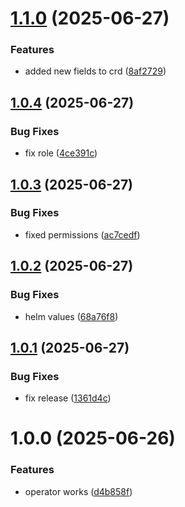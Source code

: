 # [1.1.0](https://github.com/floryn08/homelab-alm/compare/v1.0.4...v1.1.0) (2025-06-27)


### Features

* added new fields to crd ([8af2729](https://github.com/floryn08/homelab-alm/commit/8af2729f087f27df1213cf515231be37fd08069d))

## [1.0.4](https://github.com/floryn08/homelab-alm/compare/v1.0.3...v1.0.4) (2025-06-27)


### Bug Fixes

* fix role ([4ce391c](https://github.com/floryn08/homelab-alm/commit/4ce391ca51dbb21b2c8fff45dfa2378e393296c0))

## [1.0.3](https://github.com/floryn08/homelab-alm/compare/v1.0.2...v1.0.3) (2025-06-27)


### Bug Fixes

* fixed permissions ([ac7cedf](https://github.com/floryn08/homelab-alm/commit/ac7cedfb37dd5af792242d4a4f5cacd64fe112aa))

## [1.0.2](https://github.com/floryn08/homelab-alm/compare/v1.0.1...v1.0.2) (2025-06-27)


### Bug Fixes

* helm values ([68a76f8](https://github.com/floryn08/homelab-alm/commit/68a76f88d0fc3ff0a551419cb606e54cca002080))

## [1.0.1](https://github.com/floryn08/homelab-alm/compare/v1.0.0...v1.0.1) (2025-06-27)


### Bug Fixes

* fix release ([1361d4c](https://github.com/floryn08/homelab-alm/commit/1361d4c584b47b1ecaba3dbccb56db8ea058eb90))

# 1.0.0 (2025-06-26)


### Features

* operator works ([d4b858f](https://github.com/floryn08/homelab-alm/commit/d4b858fc19ea74a278a9bf78d8a6f4df0492c4ca))
